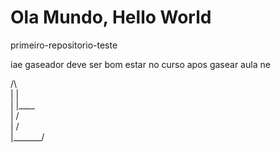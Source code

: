 # Ola Mundo, Hello World
 primeiro-repositorio-teste

iae gaseador deve ser bom estar no curso apos gasear aula ne

 /\                                                                                                                                                                                           
|  |                                                                                                                                                                                          
|  |____                                                                                                                                                                                      
|       /                                                                                                                                                                                     
|       /                                                                                                                                                                                     
|_______/
